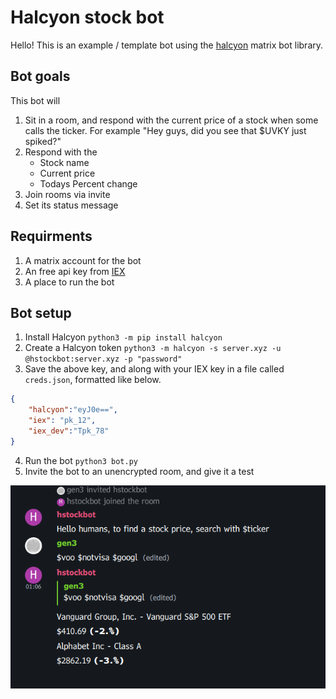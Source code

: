 # Halcyon stock bot
Hello! This is an example / template bot using the [halcyon](https://github.com/WesR/Halcyon) matrix bot library.

## Bot goals
This bot will
1. Sit in a room, and respond with the current price of a stock when some calls the ticker. For example "Hey guys, did you see that $UVKY just spiked?"
2. Respond with the
	+ Stock name
	+ Current price
	+ Todays Percent change
3. Join rooms via invite
4. Set its status message


## Requirments
1. A matrix account for the bot
2. An free api key from [IEX](https://iexcloud.io/s/ec26bc7b)
3. A place to run the bot

## Bot setup
1. Install Halcyon `python3 -m pip install halcyon`
2. Create a Halcyon token `python3 -m halcyon -s server.xyz -u @hstockbot:server.xyz -p "password"`
3. Save the above key, and along with your IEX key in a file called `creds.json`, formatted like below.
```json
{
	"halcyon":"eyJ0e==",
	"iex": "pk_12",
	"iex_dev":"Tpk_78"
}
```
4. Run the bot `python3 bot.py`
5. Invite the bot to an unencrypted room, and give it a test

![Example image](./Screenshot_working.png)